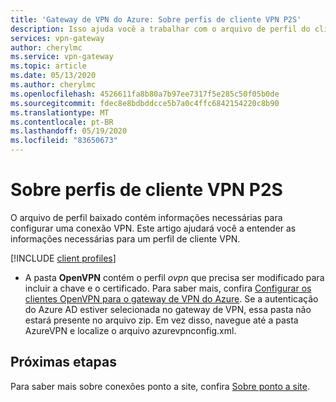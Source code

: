 ```yaml
---
title: 'Gateway de VPN do Azure: Sobre perfis de cliente VPN P2S'
description: Isso ajuda você a trabalhar com o arquivo de perfil do cliente
services: vpn-gateway
author: cherylmc
ms.service: vpn-gateway
ms.topic: article
ms.date: 05/13/2020
ms.author: cherylmc
ms.openlocfilehash: 4526611fa8b80a7b97ee7317f5e285c50f05b0de
ms.sourcegitcommit: fdec8e8bdbddcce5b7a0c4ffc6842154220c8b90
ms.translationtype: MT
ms.contentlocale: pt-BR
ms.lasthandoff: 05/19/2020
ms.locfileid: "83650673"
---
```

# <a name="about-p2s-vpn-client-profiles"></a>Sobre perfis de cliente VPN P2S

O arquivo de perfil baixado contém informações necessárias para configurar uma conexão VPN. Este artigo ajudará você a entender as informações necessárias para um perfil de cliente VPN.

[!INCLUDE [client profiles](../../includes/vpn-gateway-vwan-vpn-profile-download.md)]

* A pasta **OpenVPN** contém o perfil *ovpn* que precisa ser modificado para incluir a chave e o certificado. Para saber mais, confira [Configurar os clientes OpenVPN para o gateway de VPN do Azure](vpn-gateway-howto-openvpn-clients.md#windows). Se a autenticação do Azure AD estiver selecionada no gateway de VPN, essa pasta não estará presente no arquivo zip. Em vez disso, navegue até a pasta AzureVPN e localize o arquivo azurevpnconfig.xml.

## <a name="next-steps"></a>Próximas etapas

Para saber mais sobre conexões ponto a site, confira [Sobre ponto a site](point-to-site-about.md).
